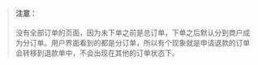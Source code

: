 > ####   注意：
>
> 没有全部订单的页面，因为未下单之前是总订单，下单之后默认分到商户成为分订单。用户界面看到的都是分订单，所以有个现象就是申请退款的订单会转移到退款单中，不会出现在其他的订单状态下。